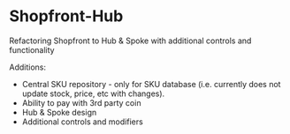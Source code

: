 # Shopfront-Hub
Refactoring Shopfront to Hub &amp; Spoke with additional controls and functionality

Additions: 
* Central SKU repository - only for SKU database (i.e. currently does not update stock, price, etc with changes).
* Ability to pay with 3rd party coin
* Hub & Spoke design
* Additional controls and modifiers
